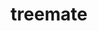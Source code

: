 ---
layout: home

title: treemate
hero:
  name: treemate
  text: manipulating tree data structure for user interface
  actions:
    - theme: brand
      text: Get Started
      link: /guide
    - theme: alt
      text: View on GitHub
      link: https://github.com/07akioni/treemate
---